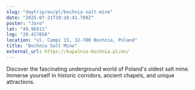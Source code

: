 ```yaml
---
slug: "daytrip/eu/pl/bochnia-salt-mine"
date: "2025-07-21T10:16:41.789Z"
poster: "Jaro"
lat: "49.96911"
lng: "20.417656"
location: "ul. Campi 15, 32-700 Bochnia, Poland"
title: "Bochnia Salt Mine"
external_url: https://kopalnia-bochnia.pl/en/
---
```

Discover the fascinating underground world of Poland's oldest salt mine. Immerse yourself in historic corridors, ancient chapels, and unique attractions.